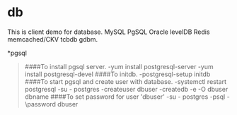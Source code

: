# db
This is client demo for database. MySQL  PgSQL Oracle levelDB Redis memcached/CKV tcbdb gdbm.

*pgsql
>####To install pgsql server.
  -yum install postgresql-server
  -yum install postgresql-devel
####To initdb.
  -postgresql-setup initdb
####To start pgsql and create user with database.
  -systemctl restart postgresql
  -su - postgres
  -createuser dbuser
  -createdb -e -O dbuser dbname
####To set password for user 'dbuser'
  -su - postgres
  -psql
  -\password dbuser
